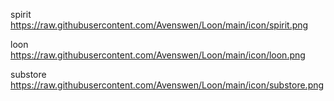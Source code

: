 spirit    https://raw.githubusercontent.com/Avenswen/Loon/main/icon/spirit.png

loon      https://raw.githubusercontent.com/Avenswen/Loon/main/icon/loon.png

substore  https://raw.githubusercontent.com/Avenswen/Loon/main/icon/substore.png
